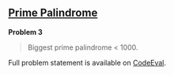 [Prime Palindrome][ce]
----------------------

**Problem 3**

> Biggest prime palindrome < 1000.

Full problem statement is available on [CodeEval][ce].

[ce]: https://www.codeeval.com/browse/3/
      "View problem statement on CodeEval"

